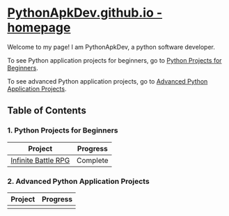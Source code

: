 # [PythonApkDev.github.io - homepage](https://PythonApkDev.github.io/)

Welcome to my page! I am PythonApkDev, a python software developer.

To see Python application projects for beginners, go to 
[Python Projects for Beginners](https://PythonApkDev.github.io/beginner-projects/).

To see advanced Python application projects, go to 
[Advanced Python Application Projects](https://PythonApkDev.github.io/advanced-projects/).

## Table of Contents

### 1. Python Projects for Beginners

| Project                                                                 | Progress |
|-------------------------------------------------------------------------|----------|
| [Infinite Battle RPG](beginner-projects/INFINITE_BATTLE_RPG/index.html) | Complete |

### 2. Advanced Python Application Projects

| Project | Progress |
|---------|----------|
|         |          |
